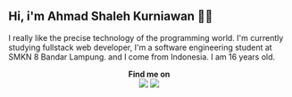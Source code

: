 <h2>Hi, i'm Ahmad Shaleh Kurniawan 👋😺</h2>
<p>I really like the precise technology of the programming world. I'm currently studying fullstack web developer, I'm a software engineering student at SMKN 8 Bandar Lampung. and I come from Indonesia. I am 16 years old.</p>
<div align="center">
<b>Find me on</b>
<br>
<img src='https://img.shields.io/badge/-TELEGRAM-2CA5E0?style=for-the-badge&logo=telegram&logoColor=white'><a href="https://t.me/ahmd1337"></a></img>
<img src='https://img.shields.io/badge/-INSTAGRAM-FC9403?style=for-the-badge&logo=instagram&logoColor=white'><a href="https://www.instagram.com"></a></img>
